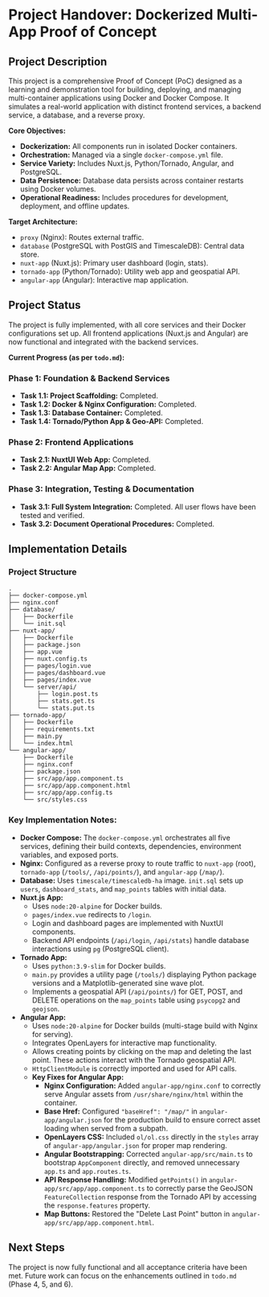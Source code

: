 # Project Handover: Dockerized Multi-App Proof of Concept

## Project Description

This project is a comprehensive Proof of Concept (PoC) designed as a learning and demonstration tool for building, deploying, and managing multi-container applications using Docker and Docker Compose. It simulates a real-world application with distinct frontend services, a backend service, a database, and a reverse proxy.

**Core Objectives:**
*   **Dockerization:** All components run in isolated Docker containers.
*   **Orchestration:** Managed via a single `docker-compose.yml` file.
*   **Service Variety:** Includes Nuxt.js, Python/Tornado, Angular, and PostgreSQL.
*   **Data Persistence:** Database data persists across container restarts using Docker volumes.
*   **Operational Readiness:** Includes procedures for development, deployment, and offline updates.

**Target Architecture:**
*   `proxy` (Nginx): Routes external traffic.
*   `database` (PostgreSQL with PostGIS and TimescaleDB): Central data store.
*   `nuxt-app` (Nuxt.js): Primary user dashboard (login, stats).
*   `tornado-app` (Python/Tornado): Utility web app and geospatial API.
*   `angular-app` (Angular): Interactive map application.

## Project Status

The project is fully implemented, with all core services and their Docker configurations set up. All frontend applications (Nuxt.js and Angular) are now functional and integrated with the backend services.

**Current Progress (as per `todo.md`):**

### Phase 1: Foundation & Backend Services
*   **Task 1.1: Project Scaffolding:** Completed.
*   **Task 1.2: Docker & Nginx Configuration:** Completed.
*   **Task 1.3: Database Container:** Completed.
*   **Task 1.4: Tornado/Python App & Geo-API:** Completed.

### Phase 2: Frontend Applications
*   **Task 2.1: NuxtUI Web App:** Completed.
*   **Task 2.2: Angular Map App:** Completed.

### Phase 3: Integration, Testing & Documentation
*   **Task 3.1: Full System Integration:** Completed. All user flows have been tested and verified.
*   **Task 3.2: Document Operational Procedures:** Completed.

## Implementation Details

### Project Structure
```
.
├── docker-compose.yml
├── nginx.conf
├── database/
│   ├── Dockerfile
│   └── init.sql
├── nuxt-app/
│   ├── Dockerfile
│   ├── package.json
│   ├── app.vue
│   ├── nuxt.config.ts
│   ├── pages/login.vue
│   ├── pages/dashboard.vue
│   ├── pages/index.vue
│   └── server/api/
│       ├── login.post.ts
│       ├── stats.get.ts
│       └── stats.put.ts
├── tornado-app/
│   ├── Dockerfile
│   ├── requirements.txt
│   ├── main.py
│   └── index.html
└── angular-app/
    ├── Dockerfile
    ├── nginx.conf
    ├── package.json
    ├── src/app/app.component.ts
    ├── src/app/app.component.html
    ├── src/app/app.config.ts
    └── src/styles.css
```

### Key Implementation Notes:

*   **Docker Compose:** The `docker-compose.yml` orchestrates all five services, defining their build contexts, dependencies, environment variables, and exposed ports.
*   **Nginx:** Configured as a reverse proxy to route traffic to `nuxt-app` (root), `tornado-app` (`/tools/`, `/api/points/`), and `angular-app` (`/map/`).
*   **Database:** Uses `timescale/timescaledb-ha` image. `init.sql` sets up `users`, `dashboard_stats`, and `map_points` tables with initial data.
*   **Nuxt.js App:**
    *   Uses `node:20-alpine` for Docker builds.
    *   `pages/index.vue` redirects to `/login`.
    *   Login and dashboard pages are implemented with NuxtUI components.
    *   Backend API endpoints (`/api/login`, `/api/stats`) handle database interactions using `pg` (PostgreSQL client).
*   **Tornado App:**
    *   Uses `python:3.9-slim` for Docker builds.
    *   `main.py` provides a utility page (`/tools/`) displaying Python package versions and a Matplotlib-generated sine wave plot.
    *   Implements a geospatial API (`/api/points/`) for GET, POST, and DELETE operations on the `map_points` table using `psycopg2` and `geojson`.
*   **Angular App:**
    *   Uses `node:20-alpine` for Docker builds (multi-stage build with Nginx for serving).
    *   Integrates OpenLayers for interactive map functionality.
    *   Allows creating points by clicking on the map and deleting the last point. These actions interact with the Tornado geospatial API.
    *   `HttpClientModule` is correctly imported and used for API calls.
    *   **Key Fixes for Angular App:**
        *   **Nginx Configuration:** Added `angular-app/nginx.conf` to correctly serve Angular assets from `/usr/share/nginx/html` within the container.
        *   **Base Href:** Configured `"baseHref": "/map/"` in `angular-app/angular.json` for the production build to ensure correct asset loading when served from a subpath.
        *   **OpenLayers CSS:** Included `ol/ol.css` directly in the `styles` array of `angular-app/angular.json` for proper map rendering.
        *   **Angular Bootstrapping:** Corrected `angular-app/src/main.ts` to bootstrap `AppComponent` directly, and removed unnecessary `app.ts` and `app.routes.ts`.
        *   **API Response Handling:** Modified `getPoints()` in `angular-app/src/app/app.component.ts` to correctly parse the GeoJSON `FeatureCollection` response from the Tornado API by accessing the `response.features` property.
        *   **Map Buttons:** Restored the "Delete Last Point" button in `angular-app/src/app/app.component.html`.

## Next Steps

The project is now fully functional and all acceptance criteria have been met. Future work can focus on the enhancements outlined in `todo.md` (Phase 4, 5, and 6).
